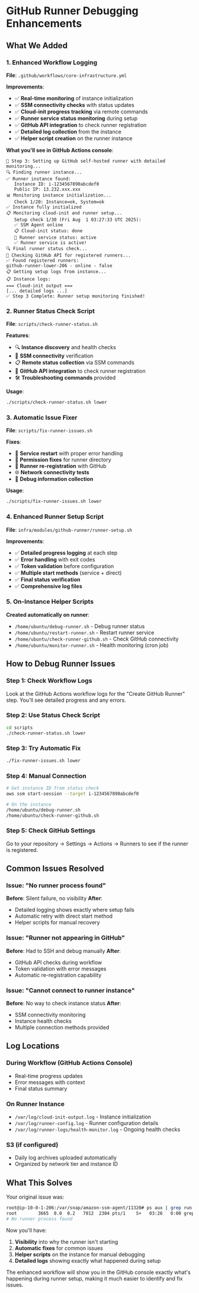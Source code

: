 # GitHub Runner Debugging Enhancements

## What We Added

### 1. Enhanced Workflow Logging

**File**: `.github/workflows/core-infrastructure.yml`

**Improvements**:
- ✅ **Real-time monitoring** of instance initialization
- ✅ **SSM connectivity checks** with status updates
- ✅ **Cloud-init progress tracking** via remote commands
- ✅ **Runner service status monitoring** during setup
- ✅ **GitHub API integration** to check runner registration
- ✅ **Detailed log collection** from the instance
- ✅ **Helper script creation** on the runner instance

**What you'll see in GitHub Actions console**:
```
🏃 Step 3: Setting up GitHub self-hosted runner with detailed monitoring...
🔍 Finding runner instance...
✅ Runner instance found:
   Instance ID: i-1234567890abcdef0
   Public IP: 13.232.xxx.xxx
📊 Monitoring instance initialization...
   Check 1/20: Instance=ok, System=ok
✅ Instance fully initialized
📋 Monitoring cloud-init and runner setup...
   Setup check 1/30 (Fri Aug  1 03:27:33 UTC 2025):
   ✅ SSM Agent online
   📋 Cloud-init status: done
   🏃 Runner service status: active
   ✅ Runner service is active!
🔍 Final runner status check...
📡 Checking GitHub API for registered runners...
✅ Found registered runners:
github-runner-lower-206 - online - false
📋 Getting setup logs from instance...
📋 Instance logs:
=== Cloud-init output ===
[... detailed logs ...]
✅ Step 3 Complete: Runner setup monitoring finished!
```

### 2. Runner Status Check Script

**File**: `scripts/check-runner-status.sh`

**Features**:
- 🔍 **Instance discovery** and health checks
- 🔗 **SSM connectivity** verification
- 📋 **Remote status collection** via SSM commands
- 🐙 **GitHub API integration** to check runner registration
- 🛠️ **Troubleshooting commands** provided

**Usage**:
```bash
./scripts/check-runner-status.sh lower
```

### 3. Automatic Issue Fixer

**File**: `scripts/fix-runner-issues.sh`

**Fixes**:
- 🔄 **Service restart** with proper error handling
- 📁 **Permission fixes** for runner directory
- 🔐 **Runner re-registration** with GitHub
- 🌐 **Network connectivity tests**
- 📝 **Debug information collection**

**Usage**:
```bash
./scripts/fix-runner-issues.sh lower
```

### 4. Enhanced Runner Setup Script

**File**: `infra/modules/github-runner/runner-setup.sh`

**Improvements**:
- ✅ **Detailed progress logging** at each step
- ✅ **Error handling** with exit codes
- ✅ **Token validation** before configuration
- ✅ **Multiple start methods** (service + direct)
- ✅ **Final status verification**
- ✅ **Comprehensive log files**

### 5. On-Instance Helper Scripts

**Created automatically on runner**:
- `/home/ubuntu/debug-runner.sh` - Debug runner status
- `/home/ubuntu/restart-runner.sh` - Restart runner service
- `/home/ubuntu/check-runner-github.sh` - Check GitHub connectivity
- `/home/ubuntu/monitor-runner.sh` - Health monitoring (cron job)

## How to Debug Runner Issues

### Step 1: Check Workflow Logs
Look at the GitHub Actions workflow logs for the "Create GitHub Runner" step. You'll see detailed progress and any errors.

### Step 2: Use Status Check Script
```bash
cd scripts
./check-runner-status.sh lower
```

### Step 3: Try Automatic Fix
```bash
./fix-runner-issues.sh lower
```

### Step 4: Manual Connection
```bash
# Get instance ID from status check
aws ssm start-session --target i-1234567890abcdef0

# On the instance
/home/ubuntu/debug-runner.sh
/home/ubuntu/check-runner-github.sh
```

### Step 5: Check GitHub Settings
Go to your repository → Settings → Actions → Runners to see if the runner is registered.

## Common Issues Resolved

### Issue: "No runner process found"
**Before**: Silent failure, no visibility
**After**: 
- Detailed logging shows exactly where setup fails
- Automatic retry with direct start method
- Helper scripts for manual recovery

### Issue: "Runner not appearing in GitHub"
**Before**: Had to SSH and debug manually
**After**:
- GitHub API checks during workflow
- Token validation with error messages
- Automatic re-registration capability

### Issue: "Cannot connect to runner instance"
**Before**: No way to check instance status
**After**:
- SSM connectivity monitoring
- Instance health checks
- Multiple connection methods provided

## Log Locations

### During Workflow (GitHub Actions Console)
- Real-time progress updates
- Error messages with context
- Final status summary

### On Runner Instance
- `/var/log/cloud-init-output.log` - Instance initialization
- `/var/log/runner-config.log` - Runner configuration details
- `/var/log/runner-logs/health-monitor.log` - Ongoing health checks

### S3 (if configured)
- Daily log archives uploaded automatically
- Organized by network tier and instance ID

## What This Solves

Your original issue was:
```bash
root@ip-10-0-1-206:/var/snap/amazon-ssm-agent/11320# ps aux | grep run.sh
root        3665  0.0  0.2   7012  2304 pts/1    S+   03:26   0:00 grep --color=auto run.sh
# No runner process found
```

Now you'll have:
1. **Visibility** into why the runner isn't starting
2. **Automatic fixes** for common issues
3. **Helper scripts** on the instance for manual debugging
4. **Detailed logs** showing exactly what happened during setup

The enhanced workflow will show you in the GitHub console exactly what's happening during runner setup, making it much easier to identify and fix issues.